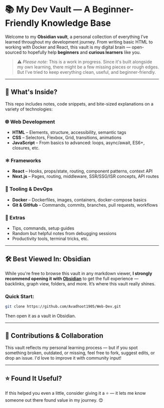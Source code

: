 # 📚 My Dev Vault — A Beginner-Friendly Knowledge Base

Welcome to my **Obsidian vault**, a personal collection of everything I’ve learned throughout my development journey. From writing basic HTML to working with Docker and React, this vault is my digital brain — open-sourced to hopefully help **beginners** and **curious learners** like you.

> ⚠️ *Please note:* This is a work in progress. Since it's built alongside my own learning, there might be a few missing pieces or rough edges. But I’ve tried to keep everything clean, useful, and beginner-friendly.

---

## 🧠 What's Inside?

This repo includes notes, code snippets, and bite-sized explanations on a variety of technologies:

### 🌐 Web Development
- **HTML** – Elements, structure, accessibility, semantic tags
- **CSS** – Selectors, Flexbox, Grid, transitions, animations
- **JavaScript** – From basics to advanced: loops, async/await, ES6+, closures, etc.

### ⚛️ Frameworks
- **React** – Hooks, props/state, routing, component patterns, context API
- **Next.js** – Pages, routing, middleware, SSR/SSG/ISR concepts, API routes

### 🐳 Tooling & DevOps
- **Docker** – Dockerfiles, images, containers, docker-compose basics
- **Git & GitHub** – Commands, commits, branches, pull requests, workflows

### 🧩 Extras
- Tips, commands, setup guides
- Random but helpful notes from debugging sessions
- Productivity tools, terminal tricks, etc.

---

## 🛠 Best Viewed In: **Obsidian**

While you're free to browse this vault in any markdown viewer, **I strongly recommend opening it with [Obsidian](https://obsidian.md/)** to get the full experience — backlinks, graph view, folders, and more. It’s where this vault really shines.

### Quick Start:
```bash
git clone https://github.com/Avadhoot1905/Web-Dev.git
```
Then open it as a vault in Obsidian.

---

## 🤝 Contributions & Collaboration

This vault reflects my personal learning process — but if you spot something broken, outdated, or missing, feel free to fork, suggest edits, or drop an issue. I'd love to improve it with community input!

---

## ⭐ Found It Useful?

If this helped you even a little, consider giving it a ⭐ — it lets me know someone out there found value in my journey. 😊

